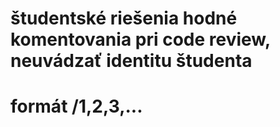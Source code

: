 # študentské riešenia hodné komentovania pri code review, neuvádzať identitu študenta
# formát <zostava>/1,2,3,...